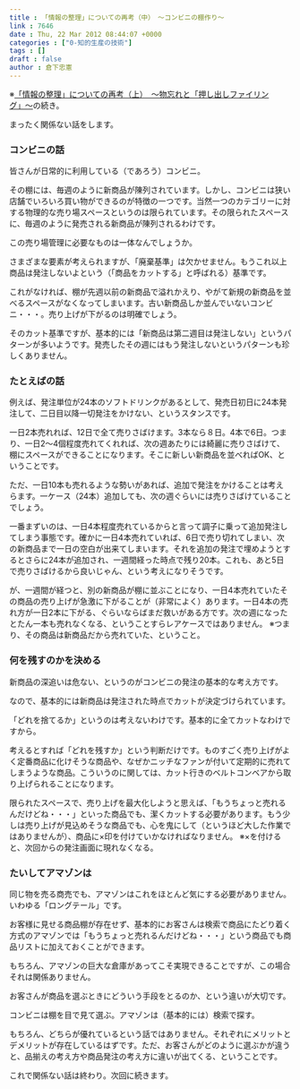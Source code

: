 ```yaml
---
title : 「情報の整理」についての再考（中）　〜コンビニの棚作り〜
link : 7646
date : Thu, 22 Mar 2012 08:44:07 +0000
categories : ["0-知的生産の技術"]
tags : []
draft : false
author : 倉下忠憲
---
```


※<a href="https://rashita.net/blog/?p=7643">「情報の整理」についての再考（上）　〜物忘れと「押し出しファイリング」〜</a>の続き。

まったく関係ない話をします。

<h3>コンビニの話</h3>
皆さんが日常的に利用している（であろう）コンビニ。

その棚には、毎週のように新商品が陳列されています。しかし、コンビニは狭い店舗でいろいろ買い物ができるのが特徴の一つです。当然一つのカテゴリーに対する物理的な売り場スペースというのは限られています。その限られたスペースに、毎週のように発売される新商品が陳列されるわけです。


この売り場管理に必要なものは一体なんでしょうか。

さまざまな要素が考えられますが、「廃棄基準」は欠かせません。もうこれ以上商品は発注しないよという（「商品をカットする」と呼ばれる）基準です。

これがなければ、棚が先週以前の新商品で溢れかえり、やがて新規の新商品を並べるスペースがなくなってしまいます。古い新商品しか並んでいないコンビニ・・・。売り上げが下がるのは明確でしょう。

そのカット基準ですが、基本的には「新商品は第二週目は発注しない」というパターンが多いようです。発売したその週にはもう発注しないというパターンも珍しくありません。

<h3>たとえばの話</h3>
例えば、発注単位が24本のソフトドリンクがあるとして、発売日初日に24本発注して、二日目以降一切発注をかけない、というスタンスです。

一日2本売れれば、12日で全て売りさばけます。3本なら８日。4本で6日。つまり、一日2〜4個程度売れてくれれば、次の週あたりには綺麗に売りさばけて、棚にスペースができることになります。そこに新しい新商品を並べればOK、ということです。

ただ、一日10本も売れるような勢いがあれば、追加で発注をかけることは考えらます。一ケース（24本）追加しても、次の週ぐらいには売りさばけていることでしょう。

一番まずいのは、一日4本程度売れているからと言って調子に乗って追加発注してしまう事態です。確かに一日4本売れていれば、6日で売り切れてしまい、次の新商品まで一日の空白が出来てしまいます。それを追加の発注で埋めようとするとさらに24本が追加され、一週間経った時点で残り20本。これも、あと5日で売りさばけるから良いじゃん、という考えになりそうです。

が、一週間が経つと、別の新商品が棚に並ぶことになり、一日4本売れていたその商品の売り上げが急激に下がることが（非常によく）あります。一日4本の売れ方が一日2本に下がる、ぐらいならばまだ救いがある方です。次の週になったとたん一本も売れなくなる、ということすらレアケースではありません。
※つまり、その商品は新商品だから売れていた、ということ。

<h3>何を残すのかを決める</h3>
新商品の深追いは危ない、というのがコンビニの発注の基本的な考え方です。

なので、基本的には新商品は発注された時点でカットが決定づけられています。

「どれを捨てるか」というのは考えないわけです。基本的に全てカットなわけですから。

考えるとすれば「どれを残すか」という判断だけです。ものすごく売り上げがよく定番商品に化けそうな商品や、なぜかニッチなファンが付いて定期的に売れてしまうような商品。こういうのに関しては、カット行きのベルトコンベアから取り上げられることになります。

限られたスペースで、売り上げを最大化しようと思えば、「もうちょっと売れるんだけどね・・・」といった商品でも、潔くカットする必要があります。もう少しは売り上げが見込めそうな商品でも、心を鬼にして（というほど大した作業ではありませんが）、商品に×印を付けていかなければなりません。
※×を付けると、次回からの発注画面に現れなくなる。

<h3>たいしてアマゾンは</h3>
同じ物を売る商売でも、アマゾンはこれをほとんど気にする必要がありません。いわゆる「ロングテール」です。

お客様に見せる商品棚が存在せず、基本的にお客さんは検索で商品にたどり着く方式のアマゾンでは「もうちょっと売れるんだけどね・・・」という商品でも商品リストに加えておくことができます。

もちろん、アマゾンの巨大な倉庫があってこそ実現できることですが、この場合それは関係ありません。

お客さんが商品を選ぶときにどういう手段をとるのか、という違いが大切です。

コンビニは棚を目で見て選ぶ。アマゾンは（基本的には）検索で探す。

もちろん、どちらが優れているという話ではありません。それぞれにメリットとデメリットが存在しているはずです。ただ、お客さんがどのように選ぶかが違うと、品揃えの考え方や商品発注の考え方に違いが出てくる、ということです。

これで関係ない話は終わり。次回に続きます。




